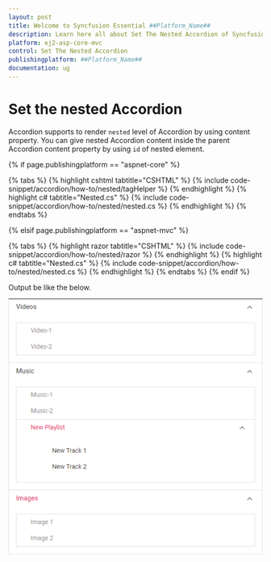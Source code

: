 ```yaml
---
layout: post
title: Welcome to Syncfusion Essential ##Platform_Name##
description: Learn here all about Set The Nested Accordion of Syncfusion Essential ##Platform_Name## widgets based on HTML5 and jQuery.
platform: ej2-asp-core-mvc
control: Set The Nested Accordion
publishingplatform: ##Platform_Name##
documentation: ug
---
```



# Set the nested Accordion

Accordion supports to render `nested` level of Accordion by using content property. You can give nested Accordion content inside the parent Accordion content property by using `id` of nested element.

{% if page.publishingplatform == "aspnet-core" %}

{% tabs %}
{% highlight cshtml tabtitle="CSHTML" %}
{% include code-snippet/accordion/how-to/nested/tagHelper %}
{% endhighlight %}
{% highlight c# tabtitle="Nested.cs" %}
{% include code-snippet/accordion/how-to/nested/nested.cs %}
{% endhighlight %}
{% endtabs %}

{% elsif page.publishingplatform == "aspnet-mvc" %}

{% tabs %}
{% highlight razor tabtitle="CSHTML" %}
{% include code-snippet/accordion/how-to/nested/razor %}
{% endhighlight %}
{% highlight c# tabtitle="Nested.cs" %}
{% include code-snippet/accordion/how-to/nested/nested.cs %}
{% endhighlight %}
{% endtabs %}
{% endif %}



Output be like the below.

![Alt text](../images/nested.PNG)
